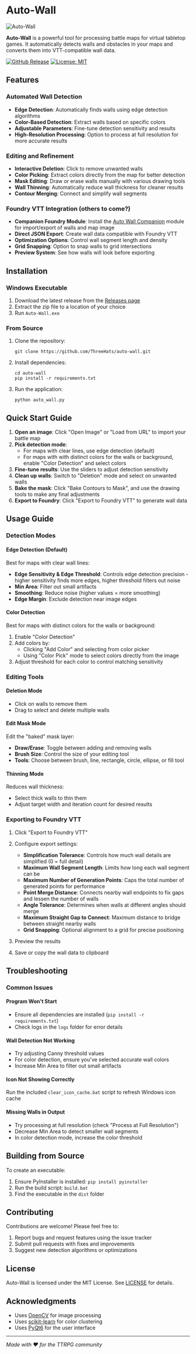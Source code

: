 # Auto-Wall

![Auto-Wall](resources/icon.ico)

**Auto-Wall** is a powerful tool for processing battle maps for virtual tabletop games. It automatically detects walls and obstacles in your maps and converts them into VTT-compatible wall data.

[![GitHub Release](https://img.shields.io/github/v/release/ThreeHats/auto-wall?style=flat&label=Latest)](https://github.com/ThreeHats/auto-wall/releases)
[![License: MIT](https://img.shields.io/badge/License-MIT-yellow.svg)](https://opensource.org/licenses/MIT)

## Features

### Automated Wall Detection
- **Edge Detection**: Automatically finds walls using edge detection algorithms
- **Color-Based Detection**: Extract walls based on specific colors
- **Adjustable Parameters**: Fine-tune detection sensitivity and results
- **High-Resolution Processing**: Option to process at full resolution for more accurate results

### Editing and Refinement
- **Interactive Deletion**: Click to remove unwanted walls
- **Color Picking**: Extract colors directly from the map for better detection
- **Mask Editing**: Draw or erase walls manually with various drawing tools
- **Wall Thinning**: Automatically reduce wall thickness for cleaner results
- **Contour Merging**: Connect and simplify wall segments

### Foundry VTT Integration (others to come?)
- **Companion Foundry Module**: Install the [Auto Wall Companion](https://github.com/ThreeHats/auto-wall-companion) module for import/export of walls and map image
- **Direct JSON Export**: Create wall data compatible with Foundry VTT
- **Optimization Options**: Control wall segment length and density
- **Grid Snapping**: Option to snap walls to grid intersections
- **Preview System**: See how walls will look before exporting

## Installation

### Windows Executable
1. Download the latest release from the [Releases page](https://github.com/ThreeHats/auto-wall/releases)
2. Extract the zip file to a location of your choice
3. Run `Auto-Wall.exe`

### From Source
1. Clone the repository:
   ```
   git clone https://github.com/ThreeHats/auto-wall.git
   ```

2. Install dependencies:
   ```
   cd auto-wall
   pip install -r requirements.txt
   ```

3. Run the application:
   ```
   python auto_wall.py
   ```

## Quick Start Guide

1. **Open an image**: Click "Open Image" or "Load from URL" to import your battle map
2. **Pick detection mode**:
   - For maps with clear lines, use edge detection (default)
   - For maps with with distinct colors for the walls or background, enable "Color Detection" and select colors
3. **Fine-tune results**: Use the sliders to adjust detection sensitivity
4. **Clean up walls**: Switch to "Deletion" mode and select on unwanted walls
5. **Bake the mask**: Click "Bake Contours to Mask", and use the drawing tools to make any final adjustments
6. **Export to Foundry**: Click "Export to Foundry VTT" to generate wall data

## Usage Guide

### Detection Modes

#### Edge Detection (Default)
Best for maps with clear wall lines:
- **Edge Sensitivity & Edge Threshold**: Controls edge detection precision - higher sensitivity finds more edges, higher threshold filters out noise
- **Min Area**: Filter out small artifacts
- **Smoothing**: Reduce noise (higher values = more smoothing)
- **Edge Margin**: Exclude detection near image edges

#### Color Detection
Best for maps with distinct colors for the walls or background:
1. Enable "Color Detection"
2. Add colors by:
   - Clicking "Add Color" and selecting from color picker
   - Using "Color Pick" mode to select colors directly from the image
3. Adjust threshold for each color to control matching sensitivity

### Editing Tools

#### Deletion Mode
- Click on walls to remove them
- Drag to select and delete multiple walls

#### Edit Mask Mode
Edit the "baked" mask layer:
- **Draw/Erase**: Toggle between adding and removing walls
- **Brush Size**: Control the size of your editing tool
- **Tools**: Choose between brush, line, rectangle, circle, ellipse, or fill tool

#### Thinning Mode
Reduces wall thickness:
- Select thick walls to thin them
- Adjust target width and iteration count for desired results

### Exporting to Foundry VTT

1. Click "Export to Foundry VTT"
2. Configure export settings:
   - **Simplification Tolerance**: Controls how much wall details are simplified (0 = full detail)
   - **Maximum Wall Segment Length**: Limits how long each wall segment can be
   - **Maximum Number of Generation Points**: Caps the total number of generated points for performance
   - **Point Merge Distance**: Connects nearby wall endpoints to fix gaps and lessen the number of walls
   - **Angle Tolerance**: Determines when walls at different angles should merge
   - **Maximum Straight Gap to Connect**: Maximum distance to bridge between straight nearby walls
   - **Grid Snapping**: Optional alignment to a grid for precise positioning

3. Preview the results
4. Save or copy the wall data to clipboard

## Troubleshooting

### Common Issues

#### Program Won't Start
- Ensure all dependencies are installed (`pip install -r requirements.txt`)
- Check logs in the `logs` folder for error details

#### Wall Detection Not Working
- Try adjusting Canny threshold values
- For color detection, ensure you've selected accurate wall colors
- Increase Min Area to filter out small artifacts

#### Icon Not Showing Correctly
Run the included `clear_icon_cache.bat` script to refresh Windows icon cache

#### Missing Walls in Output
- Try processing at full resolution (check "Process at Full Resolution")
- Decrease Min Area to detect smaller wall segments
- In color detection mode, increase the color threshold

## Building from Source

To create an executable:

1. Ensure PyInstaller is installed: `pip install pyinstaller`
2. Run the build script: `build.bat`
3. Find the executable in the `dist` folder

## Contributing

Contributions are welcome! Please feel free to:

1. Report bugs and request features using the issue tracker
2. Submit pull requests with fixes and improvements
3. Suggest new detection algorithms or optimizations

## License

Auto-Wall is licensed under the MIT License. See [LICENSE](LICENSE) for details.

## Acknowledgments

- Uses [OpenCV](https://opencv.org/) for image processing
- Uses [scikit-learn](https://scikit-learn.org/) for color clustering
- Uses [PyQt6](https://www.riverbankcomputing.com/software/pyqt/) for the user interface

---

*Made with ❤️ for the TTRPG community*